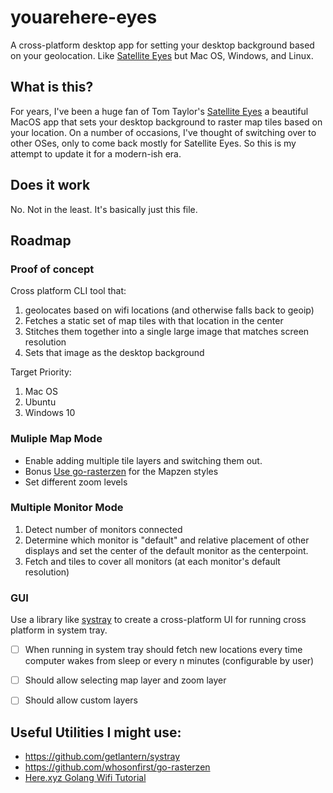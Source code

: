 # youarehere-eyes

A cross-platform desktop app for setting your desktop background based on your geolocation. Like [Satellite Eyes](https://github.com/tomtaylor/satellite-eyes) but Mac OS, Windows, and Linux.

## What is this?

For years, I've been a huge fan of Tom Taylor's [Satellite Eyes](https://github.com/tomtaylor/satellite-eyes) a beautiful MacOS app that sets your desktop background to raster map tiles based on your location. On a number of occasions, I've thought of switching over to other OSes, only to come back mostly for Satellite Eyes. So this is my attempt to update it for a modern-ish era.

## Does it work

No. Not in the least. It's basically just this file.

## Roadmap

### Proof of concept

Cross platform CLI tool that:

1. geolocates based on wifi locations (and otherwise falls back to geoip)
2. Fetches a static set of map tiles with that location in the center
3. Stitches them together into a single large image that matches screen resolution
4. Sets that image as the desktop background

Target Priority:

1. Mac OS
2. Ubuntu
3. Windows 10

### Muliple Map Mode

* Enable adding multiple tile layers and switching them out.
* Bonus [Use go-rasterzen](https://github.com/whosonfirst/go-rasterzen) for the Mapzen styles
* Set different zoom levels

### Multiple Monitor Mode

1. Detect number of monitors connected
2. Determine which monitor is "default" and relative placement of other displays and set the center of the default monitor  as the centerpoint.
3. Fetch and tiles to cover all monitors (at each monitor's default resolution)

### GUI
Use a library like [systray](https://github.com/getlantern/systray) to create a cross-platform UI for running cross platform in system tray.

* [ ] When running in system tray should fetch new locations every time computer wakes from sleep or every n minutes (configurable by user)
* [ ] Should allow selecting map layer and zoom layer
* [ ] Should allow custom layers


## Useful Utilities I might use:

* https://github.com/getlantern/systray
* https://github.com/whosonfirst/go-rasterzen
* [Here.xyz Golang Wifi Tutorial](https://developer.here.com/blog/tracking-a-raspberry-pi-with-wlan-and-golang-then-displaying-the-results-with-here-xyz)


